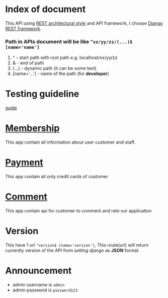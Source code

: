 # Index of document
This API using [REST architectural style](REST-description.md) and API framework, I choose [Django REST framework](http://www.django-rest-framework.org).

### Path in APIs document will be like `^xx/yy/zz/(...)$ [name='name']`
1. ^ - start path with root path e.g. localhost/xx/yy/zz
2. & - end of path
3. (...) - dynamic path (it can be some text)
4. [name='...'] - name of the path (for **developer**)

# Testing guideline
[guide](TEST_GUIDE.md)

# [Membership](./membership/README.md)
This app contain all information about user customer and staff.

# [Payment](./payment/README.md)
This app contain all only credit cards of customer.

# [Comment](./comment/README.md)
This app contain api for customer to comment and rate our application

# Version
This have 1 url `^version$ [name='version']`, This route(url) will return currently version of the API from *setting django* as **JSON** format.

# Announcement
- admin username is `admin`
- admin password is `password123`
